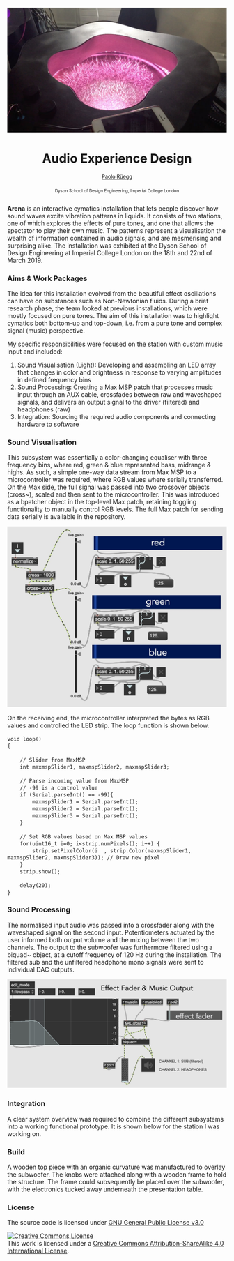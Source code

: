 <p  align="center"><img width="auto" src=".github/Cover.jpg" alt="cover"></p>
<h1 align="center">
  Audio Experience Design
</h1>

<p  align="center">
<sup>
  <a href="https://github.com/pa17">Paolo Rüegg</a> 
</sup>
</p>

<p  align="center">
<sup><sup>
  Dyson School of Design Engineering, Imperial College London
</sup></sup>
</p>

**Arena** is an interactive cymatics installation that lets people discover how sound waves excite vibration patterns in liquids. It consists of two stations, one of which explores the effects of pure tones, and one that allows the spectator to play their own music. The patterns represent a visualisation the wealth of information contained in audio signals, and are mesmerising and surprising alike. The installation was exhibited at the Dyson School of Design Engineering at Imperial College London on the 18th and 22nd of March 2019. 

### Aims & Work Packages

The idea for this installation evolved from the beautiful effect oscillations can have on substances such as Non-Newtonian fluids. During a brief research phase, the team looked at previous installations, which were mostly focused on pure tones. The aim of this installation was to highlight cymatics both bottom-up and top-down, i.e. from a pure tone and complex signal (music) perspective. 

My specific responsibilities were focused on the station with custom music input and included:

1. Sound Visualisation (Light): Developing and assembling an LED array that changes in color and brightness in response to varying amplitudes in defined frequency bins
2. Sound Processing: Creating a Max MSP patch that processes music input through an AUX cable, crossfades between raw and waveshaped signals, and delivers an output signal to the driver (filtered) and headphones (raw)
3. Integration: Sourcing the required audio components and connecting hardware to software

### Sound Visualisation

This subsystem was essentially a color-changing equaliser with three frequency bins, where red, green & blue represented bass, midrange & highs. As such, a simple one-way data stream from Max MSP to a microcontroller was required, where RGB values where serially transferred. On the Max side, the full signal was passed into two crossover objects (cross~), scaled and then sent to the microcontroller. This was introduced as a bpatcher object in the top-level Max patch, retaining toggling functionality to manually control RGB levels. The full Max patch for sending data serially is available in the repository.

<p align="center"><img width="700" src=".github/LEDControl.jpeg" alt="cover"></p>

On the receiving end, the microcontroller interpreted the bytes as RGB values and controlled the LED strip. The loop function is shown below. 

```
void loop() 
{

    // Slider from MaxMSP 
    int maxmspSlider1, maxmspSlider2, maxmspSlider3;

    // Parse incoming value from MaxMSP
    // -99 is a control value 
    if (Serial.parseInt() == -99){ 
        maxmspSlider1 = Serial.parseInt();  
        maxmspSlider2 = Serial.parseInt();  
        maxmspSlider3 = Serial.parseInt();  
    }

    // Set RGB values based on Max MSP values
    for(uint16_t i=0; i<strip.numPixels(); i++) {
        strip.setPixelColor(i  , strip.Color(maxmspSlider1, maxmspSlider2, maxmspSlider3)); // Draw new pixel
    }
    strip.show();

    delay(20);
}
```
### Sound Processing

The normalised input audio was passed into a crossfader along with the waveshaped signal on the second input. Potentiometers actuated by the user informed both output volume and the mixing between the two channels. The output to the subwoofer was furthermore filtered using a biquad~ object, at a cutoff frequency of 120 Hz during the installation. The filtered sub  and the unfiltered headphone mono signals were sent to individual DAC outputs.

<p align="center"><img width="700" src=".github/Fader.jpeg" alt="cover"></p>

### Integration

A clear system overview was required to combine the different subsystems into a working functional prototype. It is shown below for the station I was working on.

### Build

A wooden top piece with an organic curvature was manufactured to overlay the subwoofer. The knobs were attached along with a wooden frame to hold the structure. The frame could subsequently be placed over the subwoofer, with the electronics tucked away underneath the presentation table.

### License

The source code is licensed under [GNU General Public License v3.0](LICENSE)

<a rel="license" href="http://creativecommons.org/licenses/by-sa/4.0/"><img alt="Creative Commons License" style="border-width:0" src="https://i.creativecommons.org/l/by-sa/4.0/88x31.png" /></a><br />This work is licensed under a <a rel="license" href="http://creativecommons.org/licenses/by-sa/4.0/">Creative Commons Attribution-ShareAlike 4.0 International License</a>.